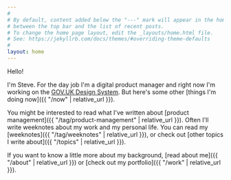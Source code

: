 ```yaml
---
#
# By default, content added below the "---" mark will appear in the home page
# between the top bar and the list of recent posts.
# To change the home page layout, edit the _layouts/home.html file.
# See: https://jekyllrb.com/docs/themes/#overriding-theme-defaults
#
layout: home
---
```


Hello!

I'm Steve. For the day job I'm a digital product manager and right now I'm working on the <a href="https://design-system.service.gov.uk" target="_blank">GOV.UK Design System</a>. But here's some other [things I'm doing now]({{ "/now" | relative_url }}).

You might be interested to read what I've written about [product management]({{ "/tag/product-management" | relative_url }}). Often I'll write weeknotes about my work and my personal life. You can read my [weeknotes]({{ "/tag/weeknotes" | relative_url }}), or check out [other topics I write about]({{ "/topics" | relative_url }}).

If you want to know a little more about my background, [read about me]({{ "/about" | relative_url }}) or [check out my portfolio]({{ "/work" | relative_url }}).